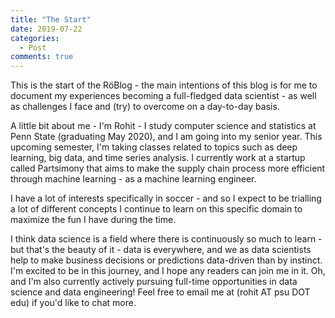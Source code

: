 ```yaml
---
title: "The Start"
date: 2019-07-22
categories:
  - Post
comments: true
---
```


This is the start of the RöBlog - the main intentions of this blog is for me to document my experiences becoming a full-fledged data scientist - as well as challenges I face and (try) to overcome on a day-to-day basis. 

A little bit about me - I'm Rohit - I study computer science and statistics at Penn State (graduating May 2020), and I am going into my senior year. This upcoming semester, I'm taking classes related to topics such as deep learning, big data, and time series analysis. I currently work at a startup called Partsimony that aims to make the supply chain process more efficient through machine learning - as a machine learning engineer. 

I have a lot of interests specifically in soccer - and so I expect to be trialling a lot of different concepts I continue to learn on this specific domain to maximize the fun I have during the time.

I think data science is a field where there is continuously so much to learn - but that's the beauty of it - data is everywhere, and we as data scientists help to make business decisions or predictions data-driven than by instinct. I'm excited to be in this journey, and I hope any readers can join me in it. Oh, and I'm also currently actively pursuing full-time opportunities in data science and data engineering! Feel free to email me at (rohit AT psu DOT edu) if you'd like to chat more.
